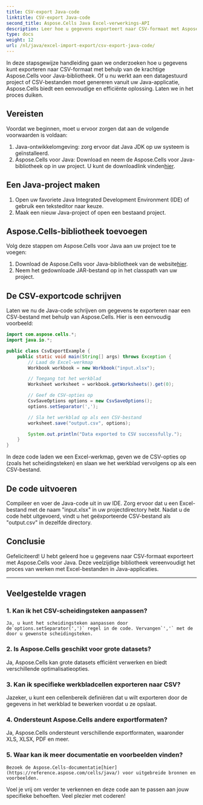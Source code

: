 ```yaml
---
title: CSV-export Java-code
linktitle: CSV-export Java-code
second_title: Aspose.Cells Java Excel-verwerkings-API
description: Leer hoe u gegevens exporteert naar CSV-formaat met Aspose.Cells voor Java. Stapsgewijze handleiding met broncode voor naadloze CSV-export.
type: docs
weight: 12
url: /nl/java/excel-import-export/csv-export-java-code/
---
```



In deze stapsgewijze handleiding gaan we onderzoeken hoe u gegevens kunt exporteren naar CSV-formaat met behulp van de krachtige Aspose.Cells voor Java-bibliotheek. Of u nu werkt aan een datagestuurd project of CSV-bestanden moet genereren vanuit uw Java-applicatie, Aspose.Cells biedt een eenvoudige en efficiënte oplossing. Laten we in het proces duiken.

## Vereisten

Voordat we beginnen, moet u ervoor zorgen dat aan de volgende voorwaarden is voldaan:

1. Java-ontwikkelomgeving: zorg ervoor dat Java JDK op uw systeem is geïnstalleerd.
2.  Aspose.Cells voor Java: Download en neem de Aspose.Cells voor Java-bibliotheek op in uw project. U kunt de downloadlink vinden[hier](https://releases.aspose.com/cells/java/).

## Een Java-project maken

1. Open uw favoriete Java Integrated Development Environment (IDE) of gebruik een teksteditor naar keuze.
2. Maak een nieuw Java-project of open een bestaand project.

## Aspose.Cells-bibliotheek toevoegen

Volg deze stappen om Aspose.Cells voor Java aan uw project toe te voegen:

1.  Download de Aspose.Cells voor Java-bibliotheek van de website[hier](https://releases.aspose.com/cells/java/).
2. Neem het gedownloade JAR-bestand op in het classpath van uw project.

## De CSV-exportcode schrijven

Laten we nu de Java-code schrijven om gegevens te exporteren naar een CSV-bestand met behulp van Aspose.Cells. Hier is een eenvoudig voorbeeld:

```java
import com.aspose.cells.*;
import java.io.*;

public class CsvExportExample {
    public static void main(String[] args) throws Exception {
        // Laad de Excel-werkmap
        Workbook workbook = new Workbook("input.xlsx");

        // Toegang tot het werkblad
        Worksheet worksheet = workbook.getWorksheets().get(0);

        // Geef de CSV-opties op
        CsvSaveOptions options = new CsvSaveOptions();
        options.setSeparator(',');

        // Sla het werkblad op als een CSV-bestand
        worksheet.save("output.csv", options);

        System.out.println("Data exported to CSV successfully.");
    }
}
```

In deze code laden we een Excel-werkmap, geven we de CSV-opties op (zoals het scheidingsteken) en slaan we het werkblad vervolgens op als een CSV-bestand.

## De code uitvoeren

Compileer en voer de Java-code uit in uw IDE. Zorg ervoor dat u een Excel-bestand met de naam "input.xlsx" in uw projectdirectory hebt. Nadat u de code hebt uitgevoerd, vindt u het geëxporteerde CSV-bestand als "output.csv" in dezelfde directory.

## Conclusie

Gefeliciteerd! U hebt geleerd hoe u gegevens naar CSV-formaat exporteert met Aspose.Cells voor Java. Deze veelzijdige bibliotheek vereenvoudigt het proces van werken met Excel-bestanden in Java-applicaties.

---

## Veelgestelde vragen

### 1. Kan ik het CSV-scheidingsteken aanpassen?
    Ja, u kunt het scheidingsteken aanpassen door de`options.setSeparator(',')` regel in de code. Vervangen`','` met de door u gewenste scheidingsteken.

### 2. Is Aspose.Cells geschikt voor grote datasets?
   Ja, Aspose.Cells kan grote datasets efficiënt verwerken en biedt verschillende optimalisatieopties.

### 3. Kan ik specifieke werkbladcellen exporteren naar CSV?
   Jazeker, u kunt een cellenbereik definiëren dat u wilt exporteren door de gegevens in het werkblad te bewerken voordat u ze opslaat.

### 4. Ondersteunt Aspose.Cells andere exportformaten?
   Ja, Aspose.Cells ondersteunt verschillende exportformaten, waaronder XLS, XLSX, PDF en meer.

### 5. Waar kan ik meer documentatie en voorbeelden vinden?
    Bezoek de Aspose.Cells-documentatie[hier](https://reference.aspose.com/cells/java/) voor uitgebreide bronnen en voorbeelden.

Voel je vrij om verder te verkennen en deze code aan te passen aan jouw specifieke behoeften. Veel plezier met coderen!